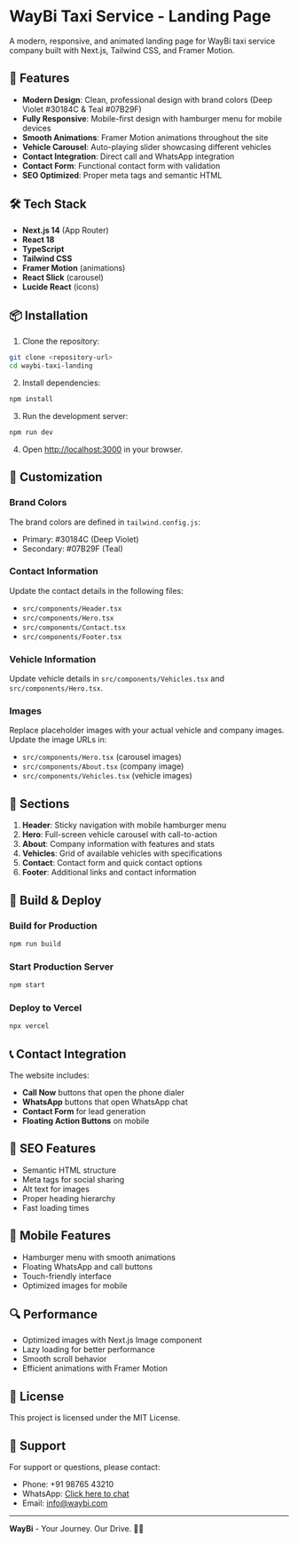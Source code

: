 # WayBi Taxi Service - Landing Page

A modern, responsive, and animated landing page for WayBi taxi service company built with Next.js, Tailwind CSS, and Framer Motion.

## 🚀 Features

- **Modern Design**: Clean, professional design with brand colors (Deep Violet #30184C & Teal #07B29F)
- **Fully Responsive**: Mobile-first design with hamburger menu for mobile devices
- **Smooth Animations**: Framer Motion animations throughout the site
- **Vehicle Carousel**: Auto-playing slider showcasing different vehicles
- **Contact Integration**: Direct call and WhatsApp integration
- **Contact Form**: Functional contact form with validation
- **SEO Optimized**: Proper meta tags and semantic HTML

## 🛠️ Tech Stack

- **Next.js 14** (App Router)
- **React 18**
- **TypeScript**
- **Tailwind CSS**
- **Framer Motion** (animations)
- **React Slick** (carousel)
- **Lucide React** (icons)

## 📦 Installation

1. Clone the repository:
```bash
git clone <repository-url>
cd waybi-taxi-landing
```

2. Install dependencies:
```bash
npm install
```

3. Run the development server:
```bash
npm run dev
```

4. Open [http://localhost:3000](http://localhost:3000) in your browser.

## 🎨 Customization

### Brand Colors
The brand colors are defined in `tailwind.config.js`:
- Primary: #30184C (Deep Violet)
- Secondary: #07B29F (Teal)

### Contact Information
Update the contact details in the following files:
- `src/components/Header.tsx`
- `src/components/Hero.tsx`
- `src/components/Contact.tsx`
- `src/components/Footer.tsx`

### Vehicle Information
Update vehicle details in `src/components/Vehicles.tsx` and `src/components/Hero.tsx`.

### Images
Replace placeholder images with your actual vehicle and company images. Update the image URLs in:
- `src/components/Hero.tsx` (carousel images)
- `src/components/About.tsx` (company image)
- `src/components/Vehicles.tsx` (vehicle images)

## 📱 Sections

1. **Header**: Sticky navigation with mobile hamburger menu
2. **Hero**: Full-screen vehicle carousel with call-to-action
3. **About**: Company information with features and stats
4. **Vehicles**: Grid of available vehicles with specifications
5. **Contact**: Contact form and quick contact options
6. **Footer**: Additional links and contact information

## 🔧 Build & Deploy

### Build for Production
```bash
npm run build
```

### Start Production Server
```bash
npm start
```

### Deploy to Vercel
```bash
npx vercel
```

## 📞 Contact Integration

The website includes:
- **Call Now** buttons that open the phone dialer
- **WhatsApp** buttons that open WhatsApp chat
- **Contact Form** for lead generation
- **Floating Action Buttons** on mobile

## 🎯 SEO Features

- Semantic HTML structure
- Meta tags for social sharing
- Alt text for images
- Proper heading hierarchy
- Fast loading times

## 📱 Mobile Features

- Hamburger menu with smooth animations
- Floating WhatsApp and call buttons
- Touch-friendly interface
- Optimized images for mobile

## 🔍 Performance

- Optimized images with Next.js Image component
- Lazy loading for better performance
- Smooth scroll behavior
- Efficient animations with Framer Motion

## 📝 License

This project is licensed under the MIT License.

## 🤝 Support

For support or questions, please contact:
- Phone: +91 98765 43210
- WhatsApp: [Click here to chat](https://wa.me/919876543210?text=Hi%20WayBi,%20I%20want%20to%20book%20a%20ride.)
- Email: info@waybi.com

---

**WayBi** - Your Journey. Our Drive. 🚗✨

